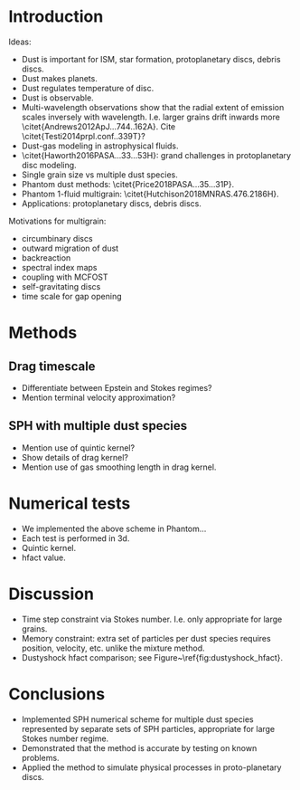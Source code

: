 # Introduction

Ideas:

- Dust is important for ISM, star formation, protoplanetary discs, debris discs.
- Dust makes planets.
- Dust regulates temperature of disc.
- Dust is observable.
- Multi-wavelength observations show that the radial extent of emission scales inversely with wavelength. I.e. larger grains drift inwards more \citet{Andrews2012ApJ...744..162A}. Cite \citet{Testi2014prpl.conf..339T}?
- Dust-gas modeling in astrophysical fluids.
- \citet{Haworth2016PASA...33...53H}: grand challenges in protoplanetary disc modeling.
- Single grain size vs multiple dust species.
- Phantom dust methods: \citet{Price2018PASA...35...31P}.
- Phantom 1-fluid multigrain: \citet{Hutchison2018MNRAS.476.2186H}.
- Applications: protoplanetary discs, debris discs.

Motivations for multigrain:

- circumbinary discs
- outward migration of dust
- backreaction
- spectral index maps
- coupling with MCFOST
- self-gravitating discs
- time scale for gap opening

# Methods

## Drag timescale

- Differentiate between Epstein and Stokes regimes?
- Mention terminal velocity approximation?

## SPH with multiple dust species

- Mention use of quintic kernel?
- Show details of drag kernel?
- Mention use of gas smoothing length in drag kernel.

# Numerical tests

- We implemented the above scheme in Phantom...
- Each test is performed in 3d.
- Quintic kernel.
- hfact value.

# Discussion

- Time step constraint via Stokes number. I.e. only appropriate for large grains.
- Memory constraint: extra set of particles per dust species requires position, velocity, etc. unlike the mixture method.
- Dustyshock hfact comparison; see Figure~\ref{fig:dustyshock_hfact}.

# Conclusions

- Implemented SPH numerical scheme for multiple dust species represented by separate sets of SPH particles, appropriate for large Stokes number regime.
- Demonstrated that the method is accurate by testing on known problems.
- Applied the method to simulate physical processes in proto-planetary discs.
